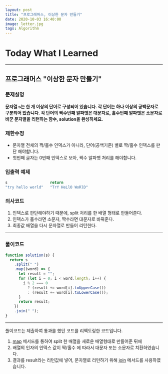 ```yaml
---
layout: post
title: "프로그래머스, 이상한 문자 만들기"
date: 2020-10-03 16:40:00
image: letter.jpg
tags: Algorithm
---
```


# Today What I Learned

<hr>

## 프로그래머스 "이상한 문자 만들기"

### 문제설명

**문자열 s는 한 개 이상의 단어로 구성되어 있습니다. 각 단어는 하나 이상의 공백문자로 구분되어 있습니다. 각 단어의 짝수번째 알파벳은 대문자로, 홀수번째 알파벳은 소문자로 바꾼 문자열을 리턴하는 함수, solution을 완성하세요.**

### 제한수정

- 문자열 전체의 짝/홀수 인덱스가 아니라, 단어(공백기준) 별로 짝/홀수 인덱스를 판단 해야합니다.
- 첫번째 글자는 0번째 인덱스로 보아, 짝수 알파벳 처리를 해야합니다.

### 입출력 예제

```javascript
s	                return
"try hello world"	"TrY HeLlO WoRlD"
```

### 의사코드

1. 인덱스로 판단해야하기 때문에, split 처리를 한 배열 형태로 만들어준다.
2. 인덱스가 홀수라면 소문자, 짝수라면 대문자로 바꿔준다.
3. 최종값 배열을 다시 문자열로 만들어 리턴한다.

<hr>

### 풀이코드

```js
function solution(s) {
  return s
    .split(" ")
    .map((word) => {
      let result = "";
      for (let i = 0; i < word.length; i++) {
        i % 2 === 0
          ? (result += word[i].toUpperCase())
          : (result += word[i].toLowerCase());
      }
      return result;
    })
    .join(" ");
}
```

<hr>

풀이코드는 제출하여 통과를 했던 코드를 리팩토링한 코드입니다.

1. [map]('https://developer.mozilla.org/ko/docs/Web/JavaScript/Reference/Global_Objects/Array/map') 메서드를 통하여 split 한 배열을 새로운 배열형태로 만들어준 뒤에
2. 배열의 인자의 인덱스 값이 짝/홀수 에 따라서 대문자 또는 소문자로 치환하였습니다.
3. 결과를 result라는 리턴값에 넣어, 문자열로 리턴하기 위해 [join]('https://developer.mozilla.org/ko/docs/Web/JavaScript/Reference/Global_Objects/Array/join') 메서드를 사용하였습니다.
